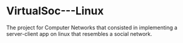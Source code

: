 # VirtualSoc---Linux
The project for Computer Networks that consisted in implementing a server-client app on linux that resembles a social network.
